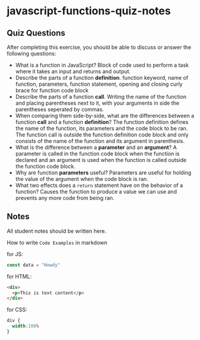 # javascript-functions-quiz-notes

## Quiz Questions

After completing this exercise, you should be able to discuss or answer the following questions:

- What is a function in JavaScript?
Block of code used to perform a task where it takes an input and returns and output.
- Describe the parts of a function **definition**.
function keyword, name of function, parameters, function statement, opening and closing curly brace for function code block
- Describe the parts of a function **call**.
Writing the name of the function and placing parentheses next to it, with your arguments in side the parentheses seperated by commas.
- When comparing them side-by-side, what are the differences between a function **call** and a function **definition**?
The function definition defines the name of the function, its parameters and the code block to be ran. The function call is outside the function definition code block and only consists of the name of the function and its argument in parenthesis.
- What is the difference between a **parameter** and an **argument**?
A parameter is called in the function code block when the function is declared and an argument is used when the function is called outside the function code block.
- Why are function **parameters** useful?
Parameters are useful for holding the value of the argument when the code block is ran.
- What two effects does a `return` statement have on the behavior of a function?
Causes the function to produce a value we can use and prevents any more code from being ran.

## Notes

All student notes should be written here.


How to write `Code Examples` in markdown

for JS:
```javascript
const data = "Howdy"
```

for HTML:
```html
<div>
  <p>This is text content</p>
</div>
```

for CSS:
```css
div {
  width:100%
}
```

